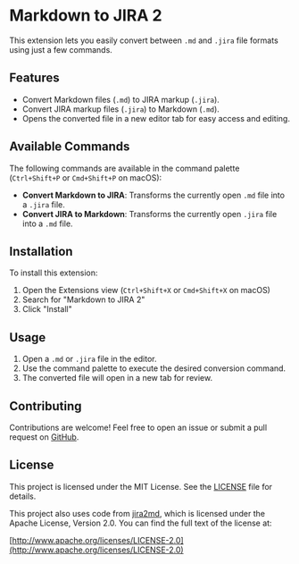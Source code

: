 # Markdown to JIRA 2

This extension lets you easily convert between `.md` and `.jira` file formats using just a few commands.

## Features

- Convert Markdown files (`.md`) to JIRA markup (`.jira`).
- Convert JIRA markup files (`.jira`) to Markdown (`.md`).
- Opens the converted file in a new editor tab for easy access and editing.

## Available Commands

The following commands are available in the command palette (`Ctrl+Shift+P` or `Cmd+Shift+P` on macOS):

- **Convert Markdown to JIRA**: Transforms the currently open `.md` file into a `.jira` file.
- **Convert JIRA to Markdown**: Transforms the currently open `.jira` file into a `.md` file.

## Installation

To install this extension:

1. Open the Extensions view (`Ctrl+Shift+X` or `Cmd+Shift+X` on macOS)
2. Search for "Markdown to JIRA 2"
3. Click "Install"

## Usage

1. Open a `.md` or `.jira` file in the editor.
2. Use the command palette to execute the desired conversion command.
3. The converted file will open in a new tab for review.

## Contributing

Contributions are welcome! Feel free to open an issue or submit a pull request on [GitHub](https://github.com/valsaven/markdown-to-jira-2).

## License

This project is licensed under the MIT License. See the [LICENSE](LICENSE) file for details.

This project also uses code from [jira2md](https://www.npmjs.com/package/jira2md),
which is licensed under the Apache License, Version 2.0.
You can find the full text of the license at:

[http://www.apache.org/licenses/LICENSE-2.0](http://www.apache.org/licenses/LICENSE-2.0)
